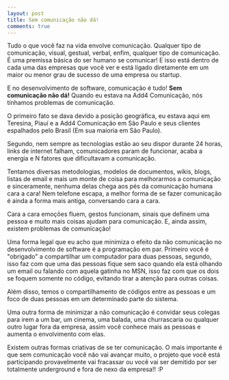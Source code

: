 ```yaml
---
layout: post
title: Sem comunicação não dá!
comments: true
---
```


Tudo o que você faz na vida envolve comunicação. Qualquer tipo de comunicação, visual, gestual, verbal, enfim, qualquer tipo de comunicação. É uma premissa básica do ser humano se comunicar! E isso está dentro de cada uma das empresas que você ver e está ligado diretamente em um maior ou menor grau de sucesso de uma empresa ou startup.

E no desenvolvimento de software, comunicação é tudo! **Sem comunicação não dá!** Quando eu estava na Add4 Comunicação, nós tínhamos problemas de comunicação.

O primeiro fato se dava devido a posição geográfica, eu estava aqui em Teresina, Piauí e a Add4 Comunicação em São Paulo e seus clientes espalhados pelo Brasil (Em sua maioria em São Paulo).

Segundo, nem sempre as tecnologias estão ao seu dispor durante 24 horas, links de internet falham, comunicadores param de funcionar, acaba a energia e N fatores que dificultavam a comunicação.

Tentamos diversas metodologias, modelos de documentos, wikis, blogs, listas de email e mais um monte de coisa para melhorarmos a comunicação e sinceramente, nenhuma delas chega aos pés da comunicação humana cara a cara! Nem telefone escapa, a melhor forma de se fazer comunicação é ainda a forma mais antiga, conversando cara a cara.

Cara a cara emoções fluem, gestos funcionam, sinais que definem uma pessoa e muito mais coisas ajudam para comunicação. E, ainda assim, existem problemas de comunicação!

Uma forma legal que eu acho que minimiza o efeito da não comunicação no desenvolvimento de software é a programação em par. Primeiro você é "obrigado" a compartilhar um computador para duas pessoas, segundo, isso faz com que uma das pessoas fique sem saco quando ela está olhando um email ou falando com aquela gatinha no MSN, isso faz com que os dois se foquem somente no código, evitando tirar a atenção para outras coisas.

Além disso, temos o compartilhamento de códigos entre as pessoas e um foco de duas pessoas em um determinado parte do sistema.

Uma outra forma de minimizar a não comunicação é convidar seus colegas para irem a um bar, um cinema, uma balada, uma churrascaria ou qualquer outro lugar fora da empresa, assim você conhece mais as pessoas e aumenta o envolvimento com elas.

Existem outras formas criativas de se ter comunicação. O mais importante é que sem comunicação você não vai avançar muito, o projeto que você está participando provavelmente vai fracassar ou você vai ser demitido por ser totalmente underground e fora de nexo da empresa!! :P

